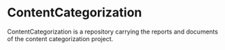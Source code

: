 # ContentCategorization
ContentCategorization is a repository carrying the reports and documents of the content categorization project. 
